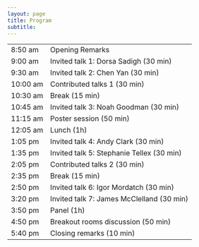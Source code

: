 ```yaml
---
layout: page
title: Program
subtitle: 
---
```


<div class='program-table'>

<table>
  <tr>
    <td>8:50 am</td>
    <td>Opening Remarks</td>
  </tr>
  <tr>
    <td>9:00 am</td>
    <td>Invited talk 1: Dorsa Sadigh (30 min)</td>
  </tr>
  <tr>
    <td>9:30 am</td>
    <td>Invited talk 2: Chen Yan (30 min)</td>
  </tr>
  <tr>
    <td>10:00 am</td>
    <td>Contributed talks 1 (30 min)</td>
  </tr>
  <tr>
    <td>10:30 am</td>
    <td>Break (15 min)</td>
  </tr>
  <tr>
    <td>10:45 am</td>
    <td>Invited talk 3: Noah Goodman (30 min)</td>
  </tr>
  <tr>
    <td>11:15 am</td>
    <td>Poster session (50 min)</td>
  </tr>
  <tr>
    <td>12:05 am</td>
    <td>Lunch (1h)</td>
  </tr>
   <tr>
    <td>1:05 pm </td>
    <td>Invited talk 4: Andy Clark (30 min)</td>
  </tr>
  <tr>
    <td>1:35 pm</td>
    <td>Invited talk 5: Stephanie Tellex (30 min)</td>
  </tr>
  <tr>
    <td>2:05 pm</td>
    <td>Contributed talks 2 (30 min)</td>
  </tr>
  <tr>
    <td>2:35 pm</td>
    <td>Break (15 min)</td>
  </tr>
  <tr>
    <td>2:50 pm</td>
    <td>Invited talk 6: Igor Mordatch (30 min)</td>
  </tr>
  <tr>
    <td>3:20 pm</td>
    <td> Invited talk 7: James McClelland (30 min)</td>
  </tr>
  <tr>
    <td>3:50 pm</td>
    <td>Panel (1h)</td>
  </tr>
  <tr>
    <td>4:50 pm</td>
    <td>Breakout rooms discussion (50 min)</td>
  </tr>
  <tr>
    <td>5:40 pm</td>
    <td>Closing remarks (10 min)</td>
  </tr>
</table>

</div>


